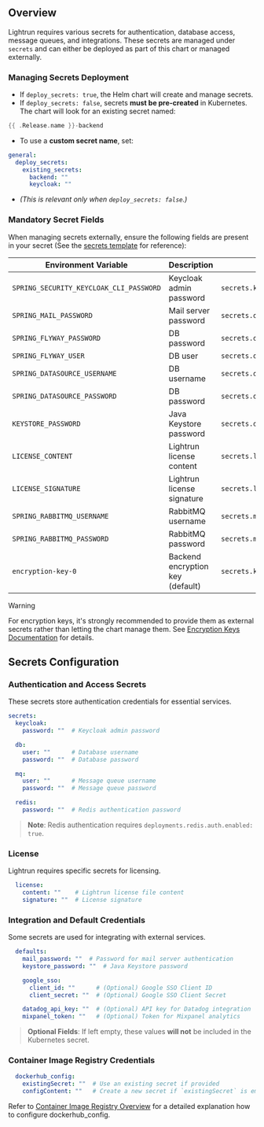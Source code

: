 ## **Overview**

Lightrun requires various secrets for authentication, database access, message queues, and integrations. These secrets are managed under `secrets` and can either be deployed as part of this chart or managed externally.
### **Managing Secrets Deployment**

- If `deploy_secrets: true`, the Helm chart will create and manage secrets.
- If `deploy_secrets: false`, secrets **must be pre-created** in Kubernetes. The chart will look for an existing secret named:
```go
{{ .Release.name }}-backend
```
* To use a **custom secret name**, set:
```yaml
general:
  deploy_secrets:
    existing_secrets:
      backend: ""
      keycloak: ""
```
- _(This is relevant only when `deploy_secrets: false`.)_

### **Mandatory Secret Fields**

When managing secrets externally, ensure the following fields are present in your secret (See the [secrets template](https://github.com/lightrun-platform/lightrun-helm-chart/blob/main/chart/templates/secrets.yaml#L31) for reference):

| Environment Variable | Description | Value Source |
|---------------------|-------------|--------------|
| `SPRING_SECURITY_KEYCLOAK_CLI_PASSWORD` | Keycloak admin password | `secrets.keycloak.password` |
| `SPRING_MAIL_PASSWORD` | Mail server password | `secrets.defaults.mail_password` |
| `SPRING_FLYWAY_PASSWORD` | DB password | `secrets.db.password` |
| `SPRING_FLYWAY_USER` | DB user | `secrets.db.user` |
| `SPRING_DATASOURCE_USERNAME` | DB username | `secrets.db.user` |
| `SPRING_DATASOURCE_PASSWORD` | DB password | `secrets.db.password` |
| `KEYSTORE_PASSWORD` | Java Keystore password | `secrets.defaults.keystore_password` |
| `LICENSE_CONTENT` | Lightrun license content | `secrets.license.content` |
| `LICENSE_SIGNATURE` | Lightrun license signature | `secrets.license.signature` |
| `SPRING_RABBITMQ_USERNAME` | RabbitMQ username | `secrets.mq.user` |
| `SPRING_RABBITMQ_PASSWORD` | RabbitMQ password | `secrets.mq.password` |
| `encryption-key-0` | Backend encryption key (default) | `secrets.keysEncryption.userEncryptionKey` |

> [!WARNING]
> For encryption keys, it's strongly recommended to provide them as external secrets rather than letting the chart manage them. See [Encryption Keys Documentation](../advanced/encryption_keys.md) for details.

## **Secrets Configuration**
### **Authentication and Access Secrets**

These secrets store authentication credentials for essential services.
```yaml
secrets:
  keycloak:
    password: ""  # Keycloak admin password

  db:
    user: ""      # Database username
    password: ""  # Database password

  mq:
    user: ""      # Message queue username
    password: ""  # Message queue password

  redis:
    password: ""  # Redis authentication password

```
> **Note**: Redis authentication requires `deployments.redis.auth.enabled: true`.

### **License**

Lightrun requires specific secrets for licensing. 
```yaml
  license:
    content: ""    # Lightrun license file content
    signature: ""  # License signature
```
### **Integration and Default Credentials**

Some secrets are used for integrating with external services.
```yaml
  defaults:
    mail_password: ""  # Password for mail server authentication
    keystore_password: ""  # Java Keystore password

    google_sso:
      client_id: ""      # (Optional) Google SSO Client ID
      client_secret: ""  # (Optional) Google SSO Client Secret

    datadog_api_key: ""  # (Optional) API key for Datadog integration
    mixpanel_token: ""   # (Optional) Token for Mixpanel analytics

```
> **Optional Fields**: If left empty, these values **will not** be included in the Kubernetes secret.

### **Container Image Registry Credentials**

```yaml
  dockerhub_config:
    existingSecret: ""  # Use an existing secret if provided
    configContent: ""   # Create a new secret if `existingSecret` is empty
```
Refer to [Container Image Registry Overview](container_image_registry.md) for a detailed explanation how to configure dockerhub_config.